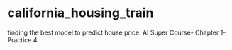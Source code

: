 # california_housing_train
finding the best model to predict house price. AI Super Course- Chapter 1- Practice 4
